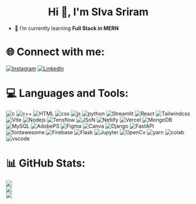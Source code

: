 <h1 align="center">Hi 👋, I'm SIva Sriram</h1>

- 🌱 I’m currently learning **Full Stack in MERN**



# 🌐 Connect with me:
[![Instagram](https://img.shields.io/badge/Instagram-%23E4405F.svg?logo=Instagram&logoColor=white)](https://www.instagram.com/siva._.prince) [![LinkedIn](https://img.shields.io/badge/LinkedIn-%230077B5.svg?logo=linkedin&logoColor=white)](https://www.linkedin.com/in/siva-sriram-a-b-1206ss/) 

#  💻 Languages and Tools:
![c](https://img.shields.io/badge/C-00599C?style=for-the-badge&logo=c&logoColor=white)
![c++](https://img.shields.io/badge/C%2B%2B-00599C?style=for-the-badge&logo=c%2B%2B&logoColor=white)
![HTML](https://img.shields.io/badge/HTML5-E34F26?style=for-the-badge&logo=html5&logoColor=white)
![css](https://img.shields.io/badge/CSS3-1572B6?style=for-the-badge&logo=css3&logoColor=white)
![js](https://img.shields.io/badge/JavaScript-323330?style=for-the-badge&logo=javascript&logoColor=F7DF1E)
![python](https://img.shields.io/badge/Python-FFD43B?style=for-the-badge&logo=python&logoColor=blue)
![Streamlit](https://img.shields.io/badge/Streamlit-FF4B4B?style=for-the-badge&logo=Streamlit&logoColor=white)
![React](https://img.shields.io/badge/React-20232A?style=for-the-badge&logo=react&logoColor=61DAFB) 
![Tailwindcss](https://img.shields.io/badge/Tailwind_CSS-38B2AC?style=for-the-badge&logo=tailwind-css&logoColor=white) 
![Vite](https://img.shields.io/badge/Vite-B73BFE?style=for-the-badge&logo=vite&logoColor=FFD62E)
![Nodejs](https://img.shields.io/badge/Node%20js-339933?style=for-the-badge&logo=nodedotjs&logoColor=white)
![Tensflow](https://img.shields.io/badge/TensorFlow-FF6F00?style=for-the-badge&logo=TensorFlow&logoColor=white)
![JSoN](https://img.shields.io/badge/json-5E5C5C?style=for-the-badge&logo=json&logoColor=white)
![Netlify](https://img.shields.io/badge/Netlify-00C7B7?style=for-the-badge&logo=netlify&logoColor=white)
![Vercel](https://img.shields.io/badge/Vercel-000000?style=for-the-badge&logo=vercel&logoColor=white) 
![MongoDB](https://img.shields.io/badge/MongoDB-4EA94B?style=for-the-badge&logo=mongodb&logoColor=white)
![MySQL](https://img.shields.io/badge/MySQL-005C84?style=for-the-badge&logo=mysql&logoColor=white)
![AdobePS](https://img.shields.io/badge/Adobe%20Photoshop-31A8FF?style=for-the-badge&logo=Adobe%20Photoshop&logoColor=black) 
![Figma](https://img.shields.io/badge/Figma-F24E1E?style=for-the-badge&logo=figma&logoColor=white)
![Canva](https://img.shields.io/badge/Canva-%2300C4CC.svg?&style=for-the-badge&logo=Canva&logoColor=white)
![Django](https://img.shields.io/badge/Django-092E20?style=for-the-badge&logo=django&logoColor=green) 
![FastAPI](https://img.shields.io/badge/Flask-000000?style=for-the-badge&logo=flask&logoColor=white) 
![fontawesome](https://img.shields.io/badge/Font_Awesome-339AF0?style=for-the-badge&logo=fontawesome&logoColor=white)
![Firebase](https://img.shields.io/badge/firebase-ffca28?style=for-the-badge&logo=firebase&logoColor=black) 
![Flask](https://img.shields.io/badge/Flask-000000?style=for-the-badge&logo=flask&logoColor=white) 
![Jupyter](https://img.shields.io/badge/Jupyter-F37626.svg?&style=for-the-badge&logo=Jupyter&logoColor=white) 
![OpenCv](https://img.shields.io/badge/OpenCV-27338e?style=for-the-badge&logo=OpenCV&logoColor=white) 
![yarn](https://img.shields.io/badge/Yarn-2C8EBB?style=for-the-badge&logo=yarn&logoColor=white)
![colab](https://img.shields.io/badge/Colab-F9AB00?style=for-the-badge&logo=googlecolab&color=525252)
![vscode](https://img.shields.io/badge/VSCode-0078D4?style=for-the-badge&logo=visual%20studio%20code&logoColor=white)


# 📊 GitHub Stats:

<!-- ![Siva's GitHub stats](https://github-readme-stats.vercel.app/api?username=SivaPhoenix&show_icons=true&theme=radical) -->

![](https://github-readme-stats.vercel.app/api?username=SivaPhoenix&theme=tokyonight&hide_border=false)<br/>
![](https://github-readme-streak-stats.herokuapp.com/?user=SivaPhoenix&theme=tokyonight&hide_border=false)<br/>
![](https://github-readme-stats.vercel.app/api/top-langs/?username=SivaPhoenix&theme=tokyonight&hide_border=false&include_all_commits=true&count_private=true&layout=compact)
